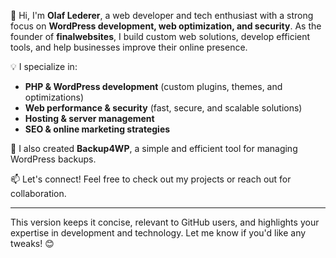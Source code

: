 👋 Hi, I'm **Olaf Lederer**, a web developer and tech enthusiast with a strong focus on **WordPress development, web optimization, and security**. As the founder of **finalwebsites**, I build custom web solutions, develop efficient tools, and help businesses improve their online presence.  

💡 I specialize in:  
- **PHP & WordPress development** (custom plugins, themes, and optimizations)  
- **Web performance & security** (fast, secure, and scalable solutions)  
- **Hosting & server management**  
- **SEO & online marketing strategies**  

🚀 I also created **Backup4WP**, a simple and efficient tool for managing WordPress backups.  

📫 Let's connect! Feel free to check out my projects or reach out for collaboration.  

---

This version keeps it concise, relevant to GitHub users, and highlights your expertise in development and technology. Let me know if you'd like any tweaks! 😊
